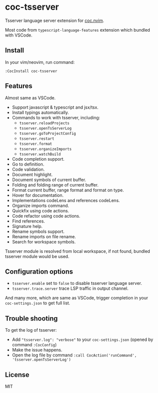 # coc-tsserver

Tsserver language server extension for [coc.nvim](https://github.com/neoclide/coc.nvim).

Most code from `typescript-language-features` extension which bundled with VSCode.

## Install

In your vim/neovim, run command:

```
:CocInstall coc-tsserver
```

## Features

Almost same as VSCode.

- Support javascript & typescript and jsx/tsx.
- Install typings automatically.
- Commands to work with tsserver, including:
  - `tsserver.reloadProjects`
  - `tsserver.openTsServerLog`
  - `tsserver.goToProjectConfig`
  - `tsserver.restart`
  - `tsserver.format`
  - `tsserver.organizeImports`
  - `tsserver.watchBuild`
- Code completion support.
- Go to definition.
- Code validation.
- Document highlight.
- Document symbols of current buffer.
- Folding and folding range of current buffer.
- Format current buffer, range format and format on type.
- Hover for documentation.
- Implementations codeLens and references codeLens.
- Organize imports command.
- Quickfix using code actions.
- Code refactor using code actions.
- Find references.
- Signature help.
- Rename symbols support.
- Rename imports on file rename.
- Search for workspace symbols.

Tsserver module is resolved from local workspace, if not found, bundled tsserver
module would be used.

## Configuration options

- `tsserver.enable` set to `false` to disable tsserver language server.
- `tsserver.trace.server` trace LSP traffic in output channel.

And many more, which are same as VSCode, trigger completion in your
`coc-settings.json` to get full list.

## Trouble shooting

To get the log of tsserver:

- Add `"tsserver.log": "verbose"` to your `coc-settings.json` (opened by command
  `:CocConfig`)
- Make the issue happens.
- Open the log file by command `:call CocAction('runCommand', 'tsserver.openTsServerLog')`

## License

MIT
